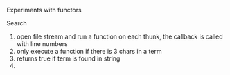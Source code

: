 

Experiments with functors

Search
1. open file stream and run a function on each thunk, the callback is called with line numbers
2. only execute a function if there is 3 chars in a term
3. returns true if term is found in string
4.

